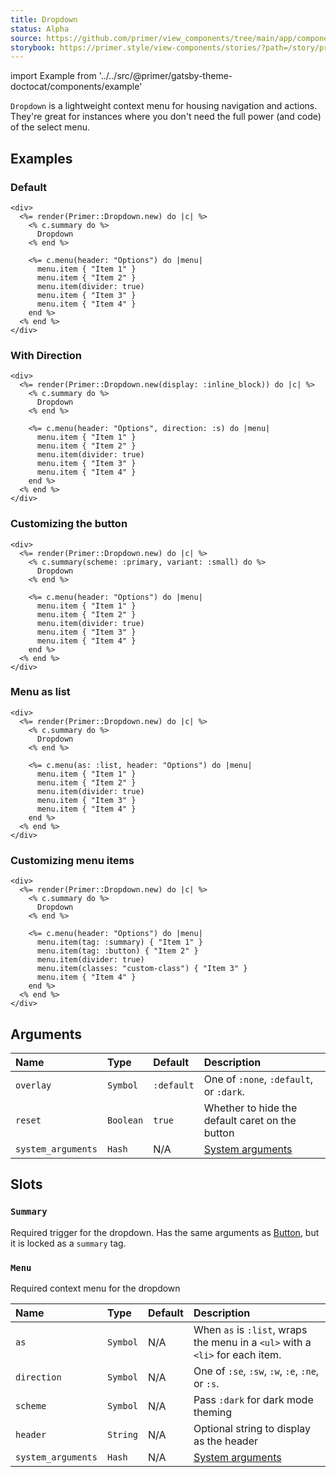 ```yaml
---
title: Dropdown
status: Alpha
source: https://github.com/primer/view_components/tree/main/app/components/primer/dropdown.rb
storybook: https://primer.style/view-components/stories/?path=/story/primer-dropdown-component
---
```


import Example from '../../src/@primer/gatsby-theme-doctocat/components/example'

<!-- Warning: AUTO-GENERATED file, do not edit. Add code comments to your Ruby instead <3 -->

`Dropdown` is a lightweight context menu for housing navigation and actions.
They're great for instances where you don't need the full power (and code) of the select menu.

## Examples

### Default

<Example src="<div>  <details data-view-component='true' class='dropdown details-overlay details-reset'>  <summary role='button' data-view-component='true' class='btn'>              Dropdown  </summary>  <div data-view-component='true'>    <details-menu role='menu' data-view-component='true' class='dropdown-menu dropdown-menu-se'>    <div class='dropdown-header'>      Options    </div>      <a role='menuitem' data-view-component='true' class='dropdown-item'>Item 1</a>      <a role='menuitem' data-view-component='true' class='dropdown-item'>Item 2</a>      <a role='separator' data-view-component='true' class='dropdown-divider'></a>      <a role='menuitem' data-view-component='true' class='dropdown-item'>Item 3</a>      <a role='menuitem' data-view-component='true' class='dropdown-item'>Item 4</a></details-menu></div></details></div>" />

```erb
<div>
  <%= render(Primer::Dropdown.new) do |c| %>
    <% c.summary do %>
      Dropdown
    <% end %>

    <%= c.menu(header: "Options") do |menu|
      menu.item { "Item 1" }
      menu.item { "Item 2" }
      menu.item(divider: true)
      menu.item { "Item 3" }
      menu.item { "Item 4" }
    end %>
  <% end %>
</div>
```

### With Direction

<Example src="<div>  <details data-view-component='true' class='dropdown details-overlay details-reset d-inline-block'>  <summary role='button' data-view-component='true' class='btn'>              Dropdown  </summary>  <div data-view-component='true'>    <details-menu role='menu' data-view-component='true' class='dropdown-menu dropdown-menu-s'>    <div class='dropdown-header'>      Options    </div>      <a role='menuitem' data-view-component='true' class='dropdown-item'>Item 1</a>      <a role='menuitem' data-view-component='true' class='dropdown-item'>Item 2</a>      <a role='separator' data-view-component='true' class='dropdown-divider'></a>      <a role='menuitem' data-view-component='true' class='dropdown-item'>Item 3</a>      <a role='menuitem' data-view-component='true' class='dropdown-item'>Item 4</a></details-menu></div></details></div>" />

```erb
<div>
  <%= render(Primer::Dropdown.new(display: :inline_block)) do |c| %>
    <% c.summary do %>
      Dropdown
    <% end %>

    <%= c.menu(header: "Options", direction: :s) do |menu|
      menu.item { "Item 1" }
      menu.item { "Item 2" }
      menu.item(divider: true)
      menu.item { "Item 3" }
      menu.item { "Item 4" }
    end %>
  <% end %>
</div>
```

### Customizing the button

<Example src="<div>  <details data-view-component='true' class='dropdown details-overlay details-reset'>  <summary role='button' data-view-component='true' class='btn-primary btn-sm btn'>              Dropdown  </summary>  <div data-view-component='true'>    <details-menu role='menu' data-view-component='true' class='dropdown-menu dropdown-menu-se'>    <div class='dropdown-header'>      Options    </div>      <a role='menuitem' data-view-component='true' class='dropdown-item'>Item 1</a>      <a role='menuitem' data-view-component='true' class='dropdown-item'>Item 2</a>      <a role='separator' data-view-component='true' class='dropdown-divider'></a>      <a role='menuitem' data-view-component='true' class='dropdown-item'>Item 3</a>      <a role='menuitem' data-view-component='true' class='dropdown-item'>Item 4</a></details-menu></div></details></div>" />

```erb
<div>
  <%= render(Primer::Dropdown.new) do |c| %>
    <% c.summary(scheme: :primary, variant: :small) do %>
      Dropdown
    <% end %>

    <%= c.menu(header: "Options") do |menu|
      menu.item { "Item 1" }
      menu.item { "Item 2" }
      menu.item(divider: true)
      menu.item { "Item 3" }
      menu.item { "Item 4" }
    end %>
  <% end %>
</div>
```

### Menu as list

<Example src="<div>  <details data-view-component='true' class='dropdown details-overlay details-reset'>  <summary role='button' data-view-component='true' class='btn'>              Dropdown  </summary>  <div data-view-component='true'>    <details-menu role='menu' data-view-component='true' class='dropdown-menu dropdown-menu-se'>    <div class='dropdown-header'>      Options    </div>    <ul>          <li>            <a role='menuitem' data-view-component='true' class='dropdown-item'>Item 1</a>          </li>          <li>            <a role='menuitem' data-view-component='true' class='dropdown-item'>Item 2</a>          </li>          <li role='separator' data-view-component='true' class='dropdown-divider'></li>          <li>            <a role='menuitem' data-view-component='true' class='dropdown-item'>Item 3</a>          </li>          <li>            <a role='menuitem' data-view-component='true' class='dropdown-item'>Item 4</a>          </li>    </ul></details-menu></div></details></div>" />

```erb
<div>
  <%= render(Primer::Dropdown.new) do |c| %>
    <% c.summary do %>
      Dropdown
    <% end %>

    <%= c.menu(as: :list, header: "Options") do |menu|
      menu.item { "Item 1" }
      menu.item { "Item 2" }
      menu.item(divider: true)
      menu.item { "Item 3" }
      menu.item { "Item 4" }
    end %>
  <% end %>
</div>
```

### Customizing menu items

<Example src="<div>  <details data-view-component='true' class='dropdown details-overlay details-reset'>  <summary role='button' data-view-component='true' class='btn'>              Dropdown  </summary>  <div data-view-component='true'>    <details-menu role='menu' data-view-component='true' class='dropdown-menu dropdown-menu-se'>    <div class='dropdown-header'>      Options    </div>      <summary role='button' data-view-component='true' class='dropdown-item btn-link'>    Item 1  </summary>      <button role='menuitem' type='button' data-view-component='true' class='dropdown-item btn-link'>    Item 2  </button>      <a role='separator' data-view-component='true' class='dropdown-divider'></a>      <a role='menuitem' data-view-component='true' class='custom-class dropdown-item'>Item 3</a>      <a role='menuitem' data-view-component='true' class='dropdown-item'>Item 4</a></details-menu></div></details></div>" />

```erb
<div>
  <%= render(Primer::Dropdown.new) do |c| %>
    <% c.summary do %>
      Dropdown
    <% end %>

    <%= c.menu(header: "Options") do |menu|
      menu.item(tag: :summary) { "Item 1" }
      menu.item(tag: :button) { "Item 2" }
      menu.item(divider: true)
      menu.item(classes: "custom-class") { "Item 3" }
      menu.item { "Item 4" }
    end %>
  <% end %>
</div>
```

## Arguments

| Name | Type | Default | Description |
| :- | :- | :- | :- |
| `overlay` | `Symbol` | `:default` | One of `:none`, `:default`, or `:dark`. |
| `reset` | `Boolean` | `true` | Whether to hide the default caret on the button |
| `system_arguments` | `Hash` | N/A | [System arguments](/system-arguments) |

## Slots

### `Summary`

Required trigger for the dropdown. Has the same arguments as [Button](/components/button),
but it is locked as a `summary` tag.

### `Menu`

Required context menu for the dropdown

| Name | Type | Default | Description |
| :- | :- | :- | :- |
| `as` | `Symbol` | N/A | When `as` is `:list`, wraps the menu in a `<ul>` with a `<li>` for each item. |
| `direction` | `Symbol` | N/A | One of `:se`, `:sw`, `:w`, `:e`, `:ne`, or `:s`. |
| `scheme` | `Symbol` | N/A | Pass `:dark` for dark mode theming |
| `header` | `String` | N/A | Optional string to display as the header |
| `system_arguments` | `Hash` | N/A | [System arguments](/system-arguments) |
